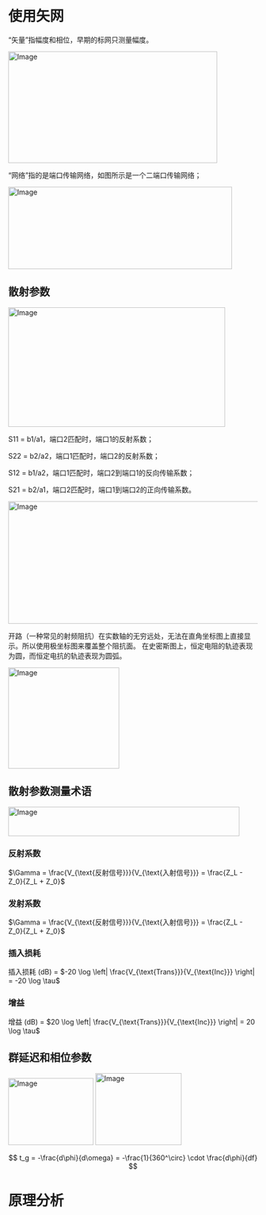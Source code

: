# 使用矢网
 
“矢量”指幅度和相位，早期的标网只测量幅度。

<img width="422" height="225" alt="Image" src="https://github.com/user-attachments/assets/0f47383a-5cd3-4a6b-a09c-b4e4a1795007" />

“网络”指的是端口传输网络，如图所示是一个二端口传输网络；

<img width="452" height="166" alt="Image" src="https://github.com/user-attachments/assets/612756a0-a7ea-4df0-b82c-040fb3e05d0f" />

## 散射参数

<img width="438" height="241" alt="Image" src="https://github.com/user-attachments/assets/7f92debe-ba69-4ca3-820a-0feb396b8353" />

S11 = b1/a1，端口2匹配时，端口1的反射系数；

S22 = b2/a2，端口1匹配时，端口2的反射系数；

S12 = b1/a2，端口1匹配时，端口2到端口1的反向传输系数；

S21 = b2/a1，端口2匹配时，端口1到端口2的正向传输系数。

<img width="885" height="247" alt="Image" src="https://github.com/user-attachments/assets/76bc7402-95d9-4387-a2e1-55cec56b51da" />

开路（一种常见的射频阻抗）在实数轴的无穷远处，无法在直角坐标图上直接显示。所以使用极坐标图来覆盖整个阻抗面。
在史密斯图上，恒定电阻的轨迹表现为圆，而恒定电抗的轨迹表现为圆弧。

<img width="224" height="204" alt="Image" src="https://github.com/user-attachments/assets/45bc0e96-e44d-4098-806f-bcd625f1b313" />

## 散射参数测量术语

<img width="467" height="59" alt="Image" src="https://github.com/user-attachments/assets/11868186-06c8-472b-a56e-1ed48b36ad6f" />

### 反射系数

$\Gamma = \frac{V_{\text{反射信号}}}{V_{\text{入射信号}}} = \frac{Z_L - Z_0}{Z_L + Z_0}$

### 发射系数

$\Gamma = \frac{V_{\text{反射信号}}}{V_{\text{入射信号}}} = \frac{Z_L - Z_0}{Z_L + Z_0}$

### 插入损耗

插入损耗 (dB) = $-20 \log \left| \frac{V_{\text{Trans}}}{V_{\text{Inc}}} \right| = -20 \log \tau$

### 增益

增益 (dB) = $20 \log \left| \frac{V_{\text{Trans}}}{V_{\text{Inc}}} \right| = 20 \log \tau$

## 群延迟和相位参数

<img width="172" height="135" alt="Image" src="https://github.com/user-attachments/assets/6ec40151-c1f8-4153-82eb-6c12c3cf3bb3" />


<img width="174" height="145" alt="Image" src="https://github.com/user-attachments/assets/945c6d3e-d576-4017-9588-66d860628440" />


$$
t_g = -\frac{d\phi}{d\omega} = -\frac{1}{360^\circ} \cdot \frac{d\phi}{df}
$$

# 原理分析


